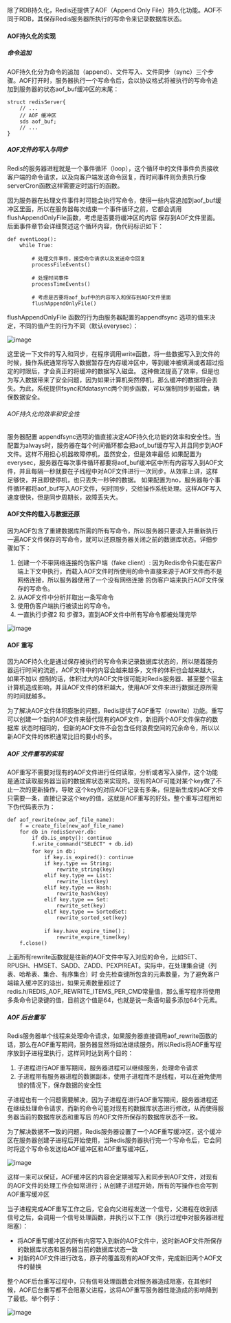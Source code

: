 除了RDB持久化，Redis还提供了AOF（Append Only File）持久化功能。AOF不同于RDB，其保存Redis服务器所执行的写命令来记录数据库状态。

#### AOF持久化的实现
##### 命令追加
AOF持久化分为命令的追加（append）、文件写入、文件同步（sync）三个步骤。AOF打开时，服务器执行一个写命令后，会以协议格式将被执行的写命令追加到服务器的状态aof_buf缓冲区的末尾：
```
struct redisServer{
    // ...
    // AOF 缓冲区
    sds aof_buf;
    // ...
}
```

##### AOF文件的写入与同步
Redis的服务器进程就是一个事件循环（loop），这个循环中的文件事件负责接收客户端的命令请求，以及向客户端发送命令回复，而时间事件则负责执行像serverCron函数这样需要定时运行的函数。

因为服务器在处理文件事件时可能会执行写命令，使得一些内容追加到aof_buf缓冲区里面，所以在服务器每次结束一个事件循环之前，它都会调用flushAppendOnlyFile函数，考虑是否要将缓冲区的内容
保存到AOF文件里面。后面事件章节会详细赘述这个循环内容，伪代码标识如下：

```
def eventLoop():
    while True:

        # 处理文件事件，接受命令请求以及发送命令回复
        processFileEvents()

        # 处理时间事件
        processTimeEvents()

        # 考虑是否要将aof_buf中的内容写入和保存到AOF文件里面
        flushAppendOnlyFile()
```

flushAppendOnlyFile 函数的行为由服务器配置的appendfsync 选项的值来决定，不同的值产生的行为不同（默认everysec）：

![image](https://raw.githubusercontent.com/zhao907219202/markdown/master/md-picture/redis/redis-aof-0-20180621.png)

这里说一下文件的写入和同步，在程序调用write函数，将一些数据写入到文件的时候，操作系统通常将写入数据暂存在内存缓冲区中，等到缓冲被填满或者超过指定的时限后，才会真正的将缓冲的数据写入磁盘。
这种做法提高了效率，但是也为写入数据带来了安全问题，因为如果计算机突然停机，那么缓冲的数据将会丢失。为此，系统提供fsync和fdatasync两个同步函数，可以强制同步到磁盘，确保数据安全。

###### AOF持久化的效率和安全性

服务器配置 appendfsync选项的值直接决定AOF持久化功能的效率和安全性。当配置为always时，服务器在每个时间循环都会把aof_buf缓存写入并且同步到AOF文件。这样不用担心机器故障停机，虽然安全，但是效率最低
如果配置为everysec，服务器在每次事件循环都要将aof_buf缓冲区中所有内容写入到AOF文件，并且每隔一秒就要在子线程中对AOF文件进行一次同步。从效率上讲，这样足够快，并且即使停机，也只丢失一秒钟的数据。
如果配置为no，服务器每个事件循环都将aof_buf写入AOF文件，何时同步，交给操作系统处理。这样AOF写入速度很快，但是同步周期长，故障丢失大。

#### AOF文件的载入与数据还原

因为AOF包含了重建数据库所需的所有写命令，所以服务器只要读入并重新执行一遍AOF文件保存的写命令，就可以还原服务器关闭之前的数据库状态。详细步骤如下：

1. 创建一个不带网络连接的伪客户端（fake client）: 因为Redis命令只能在客户端上下文中执行，而载入AOF文件时所使用的命令直接来源于AOF文件而不是网络连接，所以服务器使用了一个没有网络连接
的伪客户端来执行AOF文件保存的写命令。
2. 从AOF文件中分析并取出一条写命令
3. 使用伪客户端执行被读出的写命令。
4. 一直执行步骤2 和 步骤3，直到AOF文件中所有写命令都被处理完毕

![image](https://raw.githubusercontent.com/zhao907219202/markdown/master/md-picture/redis/redis-aof-1-20180622.png)

#### AOF 重写
因为AOF持久化是通过保存被执行的写命令来记录数据库状态的，所以随着服务器运行时间的流逝，AOF文件中的内容会越来越多，文件的体积也会越来越大，如果不加以
控制的话，体积过大的AOF文件很可能对Redis服务器、甚至整个宿主计算机造成影响，并且AOF文件的体积越大，使用AOF文件来进行数据还原所需的时间就越多。

为了解决AOF文件体积膨胀的问题，Redis提供了AOF重写（rewrite）功能。重写可以创建一个新的AOF文件来替代现有的AOF文件，新旧两个AOF文件保存的数据库
状态时相同的，但新的AOF文件不会包含任何浪费空间的冗余命令，所以以新AOF文件的体积通常比旧的要小的多。

##### AOF 文件重写的实现
AOF重写不需要对现有的AOF文件进行任何读取，分析或者写入操作，这个功能是通过读取服务器当前的数据库状态来实现的。现有的AOF可能对某个key做了不止一次的更新操作，导致
这个key的对应AOF记录有多条，但是新生成的AOF文件只需要一条，直接记录这个key的值，这就是AOF重写的好处。整个重写过程用如下伪代码表示为：

```
def aof_rewrite(new_aof_file_name):
    f = create_file(new_aof_file_name)
    for db in redisServer.db:
        if db.is_empty(): continue
        f.write_command("SELECT" + db.id)
        for key in db；
            if key.is_expired(): continue
            if key.type == String:
                rewrite_string(key)
            elif key.type == List:
                rewrite_list(key)
            elif key.type == Hash:
                rewrite_hash(key)
            elif key.type == Set:
                rewrite_set(key)
            elif key.type == SortedSet:
                rewrite_sorted_set(key)

            if key.have_expire_time()；
                rewrite_expire_time(key)
    f.close()
```

上面所有rewrite函数就是往新的AOF文件中写入对应的命令，比如SET、RPUSH、HMSET、SADD、ZADD、PEXPIREAT。实际中，在处理集合键（列表、哈希表、集合、有序集合）时
会先检查键所包含的元素数量，为了避免客户端输入缓冲区的溢出，如果元素数量超过了redis.h/REDIS_AOF_REWRITE_ITEMS_PER_CMD常量值，那么重写程序将使用多条命令记录键的值，目前这个值是64，也就是说一条语句最多添加64个元素。

##### AOF 后台重写
Redis服务器单个线程来处理命令请求，如果服务器直接调用aof_rewrite函数的话，那么在AOF重写期间，服务器显然将如法继续服务。所以Redis将AOF重写程序放到子进程里执行，这样同时达到两个目的：

1. 子进程进行AOF重写期间，服务器进程可以继续服务，处理命令请求
2. 子进程带有服务器进程的数据副本，使用子进程而不是线程，可以在避免使用锁的情况下，保存数据的安全性

子进程也有一个问题需要解决，因为子进程在进行AOF重写期间，服务器进程还在继续处理命令请求，而新的命令可能对现有的数据库状态进行修改，从而使得服务器当前的数据库状态和重写后
的AOF文件所保存的数据库状态不一致。

为了解决数据不一致的问题，Redis服务器设置了一个AOF重写缓冲区，这个缓冲区在服务器创建子进程后开始使用，当Redis服务器执行完一个写命令后，它会同时将这个写命令发送给AOF缓冲区和AOF重写缓冲区，

![image](https://raw.githubusercontent.com/zhao907219202/markdown/master/md-picture/redis/redis-aof-2-20180622.png)

这样一来可以保证，AOF缓冲区的内容会定期被写入和同步到AOF文件，对现有的AOF文件的处理工作会如常进行；从创建子进程开始，所有的写操作也会写到AOF重写缓冲区

当子进程完成AOF重写工作之后，它会向父进程发送一个信号，父进程在收到该信号之后，会调用一个信号处理函数，并执行以下工作（执行过程中对服务器进程阻塞）：

+ 将AOF重写缓冲区的所有内容写入到新的AOF文件中，这时新AOF文件所保存的数据库状态和服务器当前的数据库状态一致
+ 对新的AOF文件进行改名，原子的覆盖现有的AOF文件，完成新旧两个AOF文件的替换

整个AOF后台重写过程中，只有信号处理函数会对服务器造成阻塞，在其他时候，AOF后台重写都不会阻塞父进程，这将AOF重写服务器性能造成的影响降到了最低。举个例子：

![image](https://raw.githubusercontent.com/zhao907219202/markdown/master/md-picture/redis/redis-aof-3-20180622.png)







